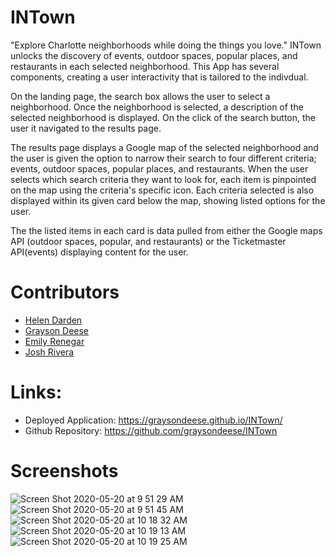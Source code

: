 # INTown
"Explore Charlotte neighborhoods while doing the things you love." INTown unlocks the discovery of events, outdoor spaces, popular places, and restaurants in each selected neighborhood. This App has several components, creating a user interactivity that is tailored to the indivdual. 

On the landing page, the search box allows the user to select a neighborhood. Once the neighborhood is selected, a description of the selected neighborhood is displayed. On the click of the search button, the user it navigated to the results page.

The results page displays a Google map of the selected neighborhood and the user is given the option to narrow their search to four different criteria; events, outdoor spaces, popular places, and restaurants. When the user selects which search criteria they want to look for, each item is pinpointed on the map using the criteria's specific icon. Each criteria selected is also displayed within its given card below the map, showing listed options for the user. 

The the listed items in each card is data pulled from either the Google maps API (outdoor spaces, popular, and restaurants) or the Ticketmaster API(events) displaying content for the user.

# Contributors

* [Helen Darden](https://github.com/hdarden)
* [Grayson Deese](https://github.com/graysondeese)
* [Emily Renegar](https://github.com/egrenegar)
* [Josh Rivera](https://github.com/JRivera-31)


# Links:

* Deployed Application: https://graysondeese.github.io/INTown/
* Github Repository: https://github.com/graysondeese/INTown

# Screenshots

![Screen Shot 2020-05-20 at 9 51 29 AM](https://user-images.githubusercontent.com/63661120/82454454-cbdcf100-9a7f-11ea-899b-193ea9855b3b.png)
![Screen Shot 2020-05-20 at 9 51 45 AM](https://user-images.githubusercontent.com/63661120/82454478-d39c9580-9a7f-11ea-86b0-34b9bd0e7993.png)
![Screen Shot 2020-05-20 at 10 18 32 AM](https://user-images.githubusercontent.com/63661120/82457468-773b7500-9a83-11ea-89ee-377d852b2a19.png)
![Screen Shot 2020-05-20 at 10 19 13 AM](https://user-images.githubusercontent.com/63661120/82457487-7c98bf80-9a83-11ea-8eea-b968567d3a07.png)
![Screen Shot 2020-05-20 at 10 19 25 AM](https://user-images.githubusercontent.com/63661120/82457505-802c4680-9a83-11ea-8475-ff41636e4ed7.png)
